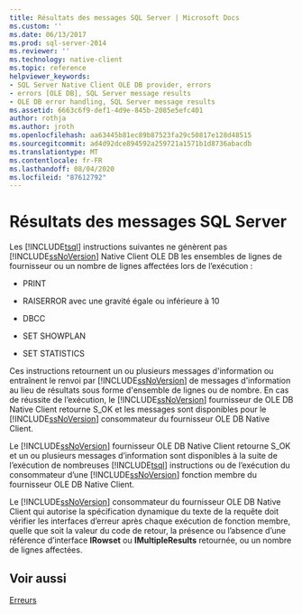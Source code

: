 ```yaml
---
title: Résultats des messages SQL Server | Microsoft Docs
ms.custom: ''
ms.date: 06/13/2017
ms.prod: sql-server-2014
ms.reviewer: ''
ms.technology: native-client
ms.topic: reference
helpviewer_keywords:
- SQL Server Native Client OLE DB provider, errors
- errors [OLE DB], SQL Server message results
- OLE DB error handling, SQL Server message results
ms.assetid: 6663c6f9-def1-4d9e-845b-2085e5efc401
author: rothja
ms.author: jroth
ms.openlocfilehash: aa63445b81ec89b87523fa29c50817e128d48515
ms.sourcegitcommit: ad4d92dce894592a259721a1571b1d8736abacdb
ms.translationtype: MT
ms.contentlocale: fr-FR
ms.lasthandoff: 08/04/2020
ms.locfileid: "87612792"
---
```

# <a name="sql-server-message-results"></a>Résultats des messages SQL Server
  Les [!INCLUDE[tsql](../../includes/tsql-md.md)] instructions suivantes ne génèrent pas [!INCLUDE[ssNoVersion](../../includes/ssnoversion-md.md)] Native Client OLE DB les ensembles de lignes de fournisseur ou un nombre de lignes affectées lors de l’exécution :  
  
-   PRINT  
  
-   RAISERROR avec une gravité égale ou inférieure à 10  
  
-   DBCC  
  
-   SET SHOWPLAN  
  
-   SET STATISTICS  
  
 Ces instructions retournent un ou plusieurs messages d'information ou entraînent le renvoi par [!INCLUDE[ssNoVersion](../../includes/ssnoversion-md.md)] de messages d'information au lieu de résultats sous forme d'ensemble de lignes ou de nombre. En cas de réussite de l’exécution, le [!INCLUDE[ssNoVersion](../../includes/ssnoversion-md.md)] fournisseur de OLE DB Native Client retourne S_OK et les messages sont disponibles pour le [!INCLUDE[ssNoVersion](../../includes/ssnoversion-md.md)] consommateur du fournisseur OLE DB Native Client.  
  
 Le [!INCLUDE[ssNoVersion](../../includes/ssnoversion-md.md)] fournisseur OLE DB Native Client retourne S_OK et un ou plusieurs messages d’information sont disponibles à la suite de l’exécution de nombreuses [!INCLUDE[tsql](../../includes/tsql-md.md)] instructions ou de l’exécution du consommateur d’une [!INCLUDE[ssNoVersion](../../includes/ssnoversion-md.md)] fonction membre du fournisseur OLE DB Native Client.  
  
 Le [!INCLUDE[ssNoVersion](../../includes/ssnoversion-md.md)] consommateur du fournisseur OLE DB Native Client qui autorise la spécification dynamique du texte de la requête doit vérifier les interfaces d’erreur après chaque exécution de fonction membre, quelle que soit la valeur du code de retour, la présence ou l’absence d’une référence d’interface **IRowset** ou **IMultipleResults** retournée, ou un nombre de lignes affectées.  
  
## <a name="see-also"></a>Voir aussi  
 [Erreurs](errors.md)  
  
  
